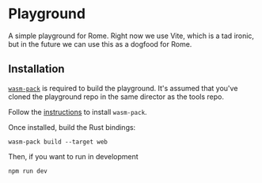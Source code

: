 # Playground

A simple playground for Rome. Right now we use Vite, which is a 
tad ironic, but in the future we can use this as a dogfood for Rome.

## Installation

[`wasm-pack`](https://github.com/rustwasm/wasm-pack) is 
required to build the playground. It's assumed that you've
cloned the playground repo in the same director as the tools repo.

Follow the [instructions](https://rustwasm.github.io/wasm-pack/installer/) to install `wasm-pack`. 

Once installed, build the Rust bindings:

```shell
wasm-pack build --target web
```

Then, if you want to run in development 

```shell
npm run dev
```
